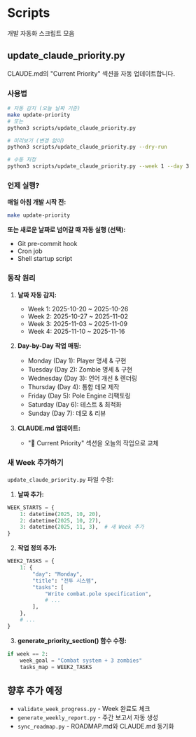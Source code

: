 # Scripts

개발 자동화 스크립트 모음

## update_claude_priority.py

CLAUDE.md의 "Current Priority" 섹션을 자동 업데이트합니다.

### 사용법

```bash
# 자동 감지 (오늘 날짜 기준)
make update-priority
# 또는
python3 scripts/update_claude_priority.py

# 미리보기 (변경 없이)
python3 scripts/update_claude_priority.py --dry-run

# 수동 지정
python3 scripts/update_claude_priority.py --week 1 --day 3
```

### 언제 실행?

**매일 아침 개발 시작 전:**
```bash
make update-priority
```

**또는 새로운 날짜로 넘어갈 때 자동 실행 (선택):**
- Git pre-commit hook
- Cron job
- Shell startup script

### 동작 원리

1. **날짜 자동 감지:**
   - Week 1: 2025-10-20 ~ 2025-10-26
   - Week 2: 2025-10-27 ~ 2025-11-02
   - Week 3: 2025-11-03 ~ 2025-11-09
   - Week 4: 2025-11-10 ~ 2025-11-16

2. **Day-by-Day 작업 매핑:**
   - Monday (Day 1): Player 명세 & 구현
   - Tuesday (Day 2): Zombie 명세 & 구현
   - Wednesday (Day 3): 언어 개선 & 렌더링
   - Thursday (Day 4): 통합 데모 제작
   - Friday (Day 5): Pole Engine 리팩토링
   - Saturday (Day 6): 테스트 & 최적화
   - Sunday (Day 7): 데모 & 리뷰

3. **CLAUDE.md 업데이트:**
   - "🎯 Current Priority" 섹션을 오늘의 작업으로 교체

### 새 Week 추가하기

`update_claude_priority.py` 파일 수정:

1. **날짜 추가:**
```python
WEEK_STARTS = {
    1: datetime(2025, 10, 20),
    2: datetime(2025, 10, 27),
    3: datetime(2025, 11, 3),  # 새 Week 추가
}
```

2. **작업 정의 추가:**
```python
WEEK2_TASKS = {
    1: {
        "day": "Monday",
        "title": "전투 시스템",
        "tasks": [
            "Write combat.pole specification",
            # ...
        ],
    },
    # ...
}
```

3. **generate_priority_section() 함수 수정:**
```python
if week == 2:
    week_goal = "Combat system + 3 zombies"
    tasks_map = WEEK2_TASKS
```

## 향후 추가 예정

- `validate_week_progress.py` - Week 완료도 체크
- `generate_weekly_report.py` - 주간 보고서 자동 생성
- `sync_roadmap.py` - ROADMAP.md와 CLAUDE.md 동기화
